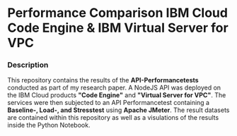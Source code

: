 # Performance Comparison IBM Cloud Code Engine & IBM Virtual Server for VPC

### Description
This repository contains the results of the <b>API-Performancetests</b> conducted as part of my research paper. 
A NodeJS API was deployed on the  IBM Cloud products <b>"Code Engine"</b> and <b>"Virtual Server for VPC"</b>. The services were 
then subjected to an API Performancetest containing a <b>Baseline-, Load-, and Stresstest</b> using <b>Apache JMeter</b>.
The result datasets are contained within this repository as well as a visulations of the results inside the Python Notebook.
